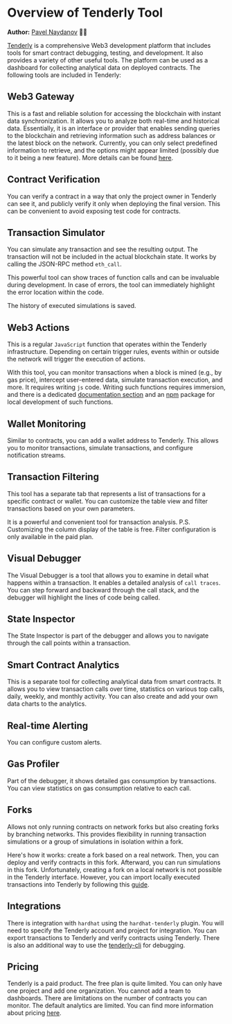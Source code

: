 # Overview of Tenderly Tool

**Author:** [Pavel Naydanov](https://github.com/PavelNaydanov) 🕵️‍♂️

[Tenderly](https://docs.tenderly.co/) is a comprehensive Web3 development platform that includes tools for smart contract debugging, testing, and development. It also provides a variety of other useful tools. The platform can be used as a dashboard for collecting analytical data on deployed contracts. The following tools are included in Tenderly:

## Web3 Gateway

This is a fast and reliable solution for accessing the blockchain with instant data synchronization. It allows you to analyze both real-time and historical data. Essentially, it is an interface or provider that enables sending queries to the blockchain and retrieving information such as address balances or the latest block on the network. Currently, you can only select predefined information to retrieve, and the options might appear limited (possibly due to it being a new feature). More details can be found [here](https://docs.tenderly.co/web3-gateway/quickstart-query-blockchain).

## Contract Verification

You can verify a contract in a way that only the project owner in Tenderly can see it, and publicly verify it only when deploying the final version. This can be convenient to avoid exposing test code for contracts.

## Transaction Simulator

You can simulate any transaction and see the resulting output. The transaction will not be included in the actual blockchain state. It works by calling the JSON-RPC method `eth_call`.

This powerful tool can show traces of function calls and can be invaluable during development. In case of errors, the tool can immediately highlight the error location within the code.

The history of executed simulations is saved.

## Web3 Actions

This is a regular `JavaScript` function that operates within the Tenderly infrastructure. Depending on certain trigger rules, events within or outside the network will trigger the execution of actions.

With this tool, you can monitor transactions when a block is mined (e.g., by gas price), intercept user-entered data, simulate transaction execution, and more. It requires writing `js` code. Writing such functions requires immersion, and there is a dedicated [documentation section](https://docs.tenderly.co/web3-actions/intro-to-web3-actions) and an [npm](https://docs.tenderly.co/web3-actions/references/local-development-and-testing) package for local development of such functions.

## Wallet Monitoring

Similar to contracts, you can add a wallet address to Tenderly. This allows you to monitor transactions, simulate transactions, and configure notification streams.

## Transaction Filtering

This tool has a separate tab that represents a list of transactions for a specific contract or wallet. You can customize the table view and filter transactions based on your own parameters.

It is a powerful and convenient tool for transaction analysis. P.S. Customizing the column display of the table is free. Filter configuration is only available in the paid plan.

## Visual Debugger

The Visual Debugger is a tool that allows you to examine in detail what happens within a transaction. It enables a detailed analysis of `call traces`. You can step forward and backward through the call stack, and the debugger will highlight the lines of code being called.

## State Inspector

The State Inspector is part of the debugger and allows you to navigate through the call points within a transaction.

## Smart Contract Analytics

This is a separate tool for collecting analytical data from smart contracts. It allows you to view transaction calls over time, statistics on various top calls, daily, weekly, and monthly activity. You can also create and add your own data charts to the analytics.

## Real-time Alerting

You can configure custom alerts.

## Gas Profiler

Part of the debugger, it shows detailed gas consumption by transactions. You can view statistics on gas consumption relative to each call.

## Forks

Allows not only running contracts on network forks but also creating forks by branching networks. This provides flexibility in running transaction simulations or a group of simulations in isolation within a fork.

Here's how it works: create a fork based on a real network. Then, you can deploy and verify contracts in this fork. Afterward, you can run simulations in this fork. Unfortunately, creating a fork on a local network is not possible in the Tenderly interface. However, you can import locally executed transactions into Tenderly by following this [guide](https://docs.tenderly.co/debugger/exporting-a-local-transaction).

## Integrations

There is integration with `hardhat` using the `hardhat-tenderly` plugin. You will need to specify the Tenderly account and project for integration. You can export transactions to Tenderly and verify contracts using Tenderly. There is also an additional way to use the [tenderly-cli](https://github.com/Tenderly/tenderly-cli) for debugging.

## Pricing

Tenderly is a paid product. The free plan is quite limited. You can only have one project and add one organization. You cannot add a team to dashboards. There are limitations on the number of contracts you can monitor. The default analytics are limited. You can find more information about pricing [here](https://dashboard.tenderly.co/account/billing/select-plan).
